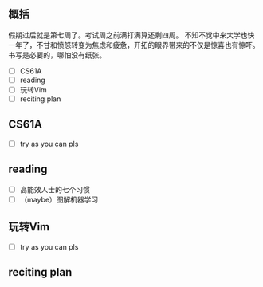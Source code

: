 ## 概括
假期过后就是第七周了。考试周之前满打满算还剩四周。
不知不觉中来大学也快一年了，不甘和愤怒转变为焦虑和疲惫，开拓的眼界带来的不仅是惊喜也有惊吓。
书写是必要的，哪怕没有纸张。
 - [ ] CS61A
 - [ ] reading
 - [ ] 玩转Vim
 - [ ] reciting plan
 
## CS61A
- [ ] try as you can pls
## reading
- [ ] 高能效人士的七个习惯
- [ ] （maybe）图解机器学习
## 玩转Vim
- [ ] try as you can pls
## reciting plan
